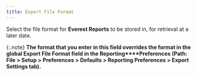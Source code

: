 ```yaml
---
title: Export File Format
---
```



Select the file format for **Everest 
 Reports** to be stored in, for retrieval at a later date.


{:.note}
**The format that you enter in this field overrides  the format in the global **Export File 
 Format** field in the **Reporting****Preferences** (Path: **File**  > **Setup** > **Preferences**  > **Defaults** > **Reporting 
 Preferences** > **Export Settings** tab).**
